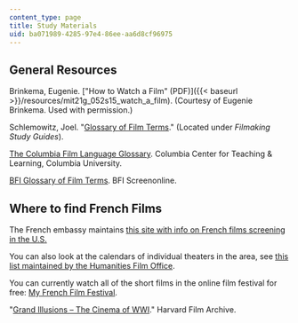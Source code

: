```yaml
---
content_type: page
title: Study Materials
uid: ba071989-4285-97e4-86ee-aa6d8cf96975
---
```


General Resources
-----------------

Brinkema, Eugenie. ["How to Watch a Film" (PDF)]({{< baseurl >}}/resources/mit21g_052s15_watch_a_film). (Courtesy of Eugenie Brinkema. Used with permission.)

Schlemowitz, Joel. "[Glossary of Film Terms](http://www.joelschlemowitz.com/)." (Located under _Filmaking Study Guides_).

[The Columbia Film Language Glossary](https://filmglossary.ccnmtl.columbia.edu/). Columbia Center for Teaching & Learning, Columbia University.

[BFI Glossary of Film Terms](http://www.screenonline.org.uk/education/glossary.html). BFI Screenonline.

Where to find French Films
--------------------------

The French embassy maintains [this site with info on French films screening in the U.S.](http://frenchflicks.com/home.html)

You can also look at the calendars of individual theaters in the area, see [this list maintained by the Humanities Film Office](http://humanitiesfilmoffice.mit.edu/calendar/).

You can currently watch all of the short films in the online film festival for free: [My French Film Festival](http://www.myfrenchfilmfestival.com/en/).

"[Grand Illusions – The Cinema of WWI](http://frenchculture.org/film-tv-and-new-media/events/grand-illusions-cinema-wwi)." Harvard Film Archive.